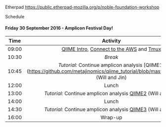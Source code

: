

Etherpad
https://public.etherpad-mozilla.org/p/noble-foundation-workshop


Schedule
#### <a name="24"></a>  Friday 30 September 2016 -  Amplicon Festival Day!
| Time       | Activity        | Location  |
| ------------- |:-------------:| :-----:|
| 09:00      | [QIIME Intro](https://github.com/edamame-course/2016-tutorials/blob/master/lectures/QIIMESlides.pdf), [Connect to the AWS](https://github.com/metajinomics/qiime_tutorial/blob/master/connect_AWS.md) and [Tmux](https://github.com/metajinomics/qiime_tutorial/blob/master/tmux.md)  |   |
| 10:30 | _Break_  |   |
| 10:45 | _Tutorial:_ Continue amplicon analysis [QIIME1] (https://github.com/metajinomics/qiime_tutorial/blob/master/QIIME1.md) (Will and Jin)|   |
| 12:00 | Lunch   | TBA  |
| 13:00 | _Tutorial:_ Continue amplicon analysis [QIIME2](https://github.com/metajinomics/qiime_tutorial/blob/master/QIIME2.md) (Will and Jin) |   |
| 14:00 | Lunch   | TBA  |
| 14:30 | _Tutorial:_ Continue amplicon analysis [QIIME3](https://github.com/metajinomics/qiime_tutorial/blob/master/QIIME3.md) (Will and Jin) | |
| 16:00 | Wrap-up   |  |


